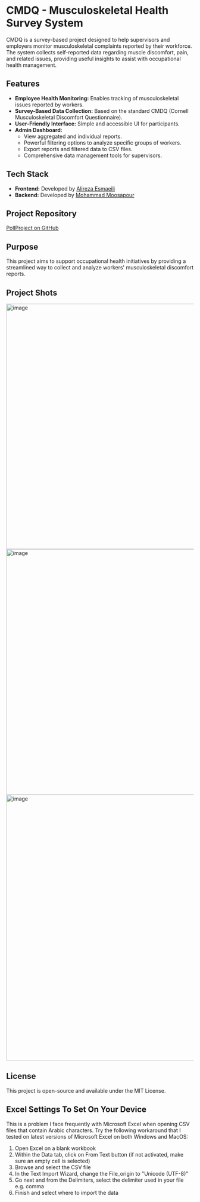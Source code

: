 # CMDQ - Musculoskeletal Health Survey System

CMDQ is a survey-based project designed to help supervisors and employers monitor musculoskeletal complaints reported by their workforce. The system collects self-reported data regarding muscle discomfort, pain, and related issues, providing useful insights to assist with occupational health management.

## Features

- **Employee Health Monitoring:** Enables tracking of musculoskeletal issues reported by workers.
- **Survey-Based Data Collection:** Based on the standard CMDQ (Cornell Musculoskeletal Discomfort Questionnaire).
- **User-Friendly Interface:** Simple and accessible UI for participants.
- **Admin Dashboard:** 
  - View aggregated and individual reports.
  - Powerful filtering options to analyze specific groups of workers.
  - Export reports and filtered data to CSV files.
  - Comprehensive data management tools for supervisors.

## Tech Stack

- **Frontend:** Developed by [Alireza Esmaeili](https://github.com/BAADEH)
- **Backend:** Developed by [Mohammad Moosapour](https://github.com/mmd-punisher)

## Project Repository

[PollProject on GitHub](https://github.com/mmd-punisher/PollProject)

## Purpose

This project aims to support occupational health initiatives by providing a streamlined way to collect and analyze workers' musculoskeletal discomfort reports.


## Project Shots

<img width="1456" height="657" alt="image" src="https://github.com/user-attachments/assets/9eb56ef2-390b-4c50-b909-0656977caffb" />

<img width="1451" height="658" alt="image" src="https://github.com/user-attachments/assets/9874a07f-4a3d-47bf-aabb-af6e34099e5c" />

<img width="1449" height="712" alt="image" src="https://github.com/user-attachments/assets/dda06677-fe87-4a86-998d-e87a1e3104e0" />


## License

This project is open-source and available under the MIT License.



## Excel Settings To Set On Your Device

This is a problem I face frequently with Microsoft Excel when opening CSV files that contain Arabic characters. Try the
following workaround that I tested on latest versions of Microsoft Excel on both Windows and MacOS:

1. Open Excel on a blank workbook
2. Within the Data tab, click on From Text button (if not activated, make sure an empty cell is selected)
3. Browse and select the CSV file
4. In the Text Import Wizard, change the File_origin to "Unicode (UTF-8)"
5. Go next and from the Delimiters, select the delimiter used in your file e.g. comma
6. Finish and select where to import the data
